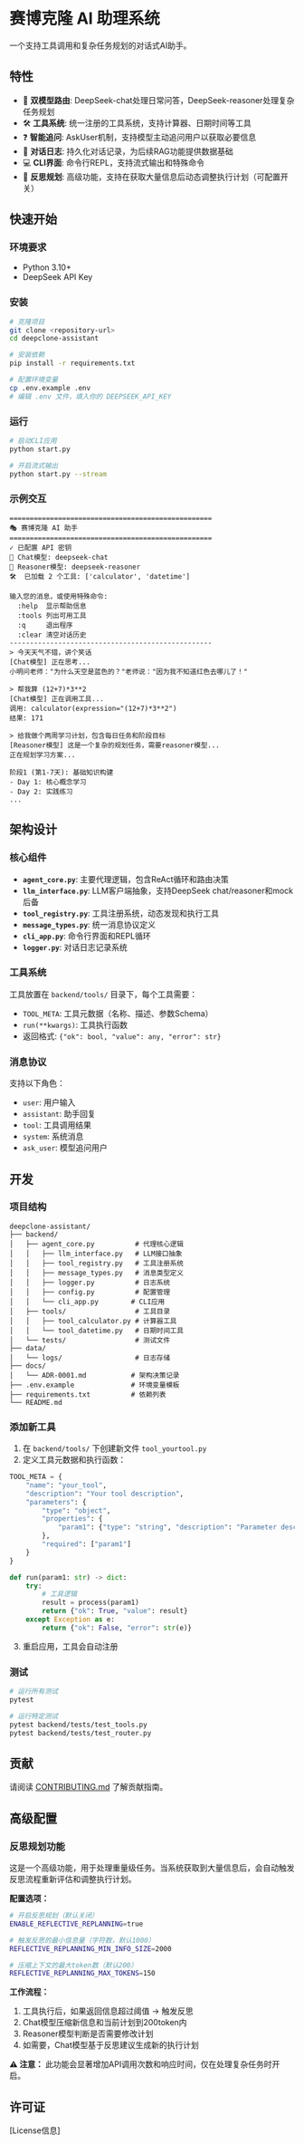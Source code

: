 # 赛博克隆 AI 助理系统

一个支持工具调用和复杂任务规划的对话式AI助手。

## 特性

- 🔄 **双模型路由**: DeepSeek-chat处理日常问答，DeepSeek-reasoner处理复杂任务规划
- 🛠️ **工具系统**: 统一注册的工具系统，支持计算器、日期时间等工具
- ❓ **智能追问**: AskUser机制，支持模型主动追问用户以获取必要信息
- 📝 **对话日志**: 持久化对话记录，为后续RAG功能提供数据基础
- 💻 **CLI界面**: 命令行REPL，支持流式输出和特殊命令
- 🤔 **反思规划**: 高级功能，支持在获取大量信息后动态调整执行计划（可配置开关）

## 快速开始

### 环境要求
- Python 3.10+
- DeepSeek API Key

### 安装

```bash
# 克隆项目
git clone <repository-url>
cd deepclone-assistant

# 安装依赖
pip install -r requirements.txt

# 配置环境变量
cp .env.example .env
# 编辑 .env 文件，填入你的 DEEPSEEK_API_KEY
```

### 运行

```bash
# 启动CLI应用
python start.py

# 开启流式输出
python start.py --stream
```

### 示例交互

```
==================================================
🎭 赛博克隆 AI 助手
==================================================
✓ 已配置 API 密钥
📡 Chat模型: deepseek-chat
🤖 Reasoner模型: deepseek-reasoner
🛠️  已加载 2 个工具: ['calculator', 'datetime']

输入您的消息，或使用特殊命令:
  :help  显示帮助信息
  :tools 列出可用工具
  :q     退出程序
  :clear 清空对话历史
--------------------------------------------------
> 今天天气不错，讲个笑话
[Chat模型] 正在思考...
小明问老师："为什么天空是蓝色的？"老师说："因为我不知道红色去哪儿了！"

> 帮我算 (12+7)*3**2
[Chat模型] 正在调用工具...
调用: calculator(expression="(12+7)*3**2")
结果: 171

> 给我做个两周学习计划，包含每日任务和阶段目标
[Reasoner模型] 这是一个复杂的规划任务，需要reasoner模型...
正在规划学习方案...

阶段1 (第1-7天): 基础知识构建
- Day 1: 核心概念学习
- Day 2: 实践练习
...
```

## 架构设计

### 核心组件

- **`agent_core.py`**: 主要代理逻辑，包含ReAct循环和路由决策
- **`llm_interface.py`**: LLM客户端抽象，支持DeepSeek chat/reasoner和mock后备
- **`tool_registry.py`**: 工具注册系统，动态发现和执行工具
- **`message_types.py`**: 统一消息协议定义
- **`cli_app.py`**: 命令行界面和REPL循环
- **`logger.py`**: 对话日志记录系统

### 工具系统

工具放置在 `backend/tools/` 目录下，每个工具需要：

- `TOOL_META`: 工具元数据（名称、描述、参数Schema）
- `run(**kwargs)`: 工具执行函数
- 返回格式: `{"ok": bool, "value": any, "error": str}`

### 消息协议

支持以下角色：
- `user`: 用户输入
- `assistant`: 助手回复
- `tool`: 工具调用结果
- `system`: 系统消息
- `ask_user`: 模型追问用户

## 开发

### 项目结构

```
deepclone-assistant/
├── backend/
│   ├── agent_core.py          # 代理核心逻辑
│   │   ├── llm_interface.py   # LLM接口抽象
│   │   ├── tool_registry.py   # 工具注册系统
│   │   ├── message_types.py   # 消息类型定义
│   │   ├── logger.py          # 日志系统
│   │   ├── config.py          # 配置管理
│   │   └── cli_app.py        # CLI应用
│   ├── tools/                 # 工具目录
│   │   ├── tool_calculator.py # 计算器工具
│   │   └── tool_datetime.py   # 日期时间工具
│   └── tests/                 # 测试文件
├── data/
│   └── logs/                  # 日志存储
├── docs/
│   └── ADR-0001.md           # 架构决策记录
├── .env.example              # 环境变量模板
├── requirements.txt          # 依赖列表
└── README.md
```

### 添加新工具

1. 在 `backend/tools/` 下创建新文件 `tool_yourtool.py`
2. 定义工具元数据和执行函数：

```python
TOOL_META = {
    "name": "your_tool",
    "description": "Your tool description",
    "parameters": {
        "type": "object",
        "properties": {
            "param1": {"type": "string", "description": "Parameter description"}
        },
        "required": ["param1"]
    }
}

def run(param1: str) -> dict:
    try:
        # 工具逻辑
        result = process(param1)
        return {"ok": True, "value": result}
    except Exception as e:
        return {"ok": False, "error": str(e)}
```

3. 重启应用，工具会自动注册

### 测试

```bash
# 运行所有测试
pytest

# 运行特定测试
pytest backend/tests/test_tools.py
pytest backend/tests/test_router.py
```

## 贡献

请阅读 [CONTRIBUTING.md](CONTRIBUTING.md) 了解贡献指南。

## 高级配置

### 反思规划功能

这是一个高级功能，用于处理重量级任务。当系统获取到大量信息后，会自动触发反思流程重新评估和调整执行计划。

**配置选项：**

```bash
# 开启反思规划（默认关闭）
ENABLE_REFLECTIVE_REPLANNING=true

# 触发反思的最小信息量（字符数，默认1000）
REFLECTIVE_REPLANNING_MIN_INFO_SIZE=2000

# 压缩上下文的最大token数（默认200）
REFLECTIVE_REPLANNING_MAX_TOKENS=150
```

**工作流程：**
1. 工具执行后，如果返回信息超过阈值 → 触发反思
2. Chat模型压缩新信息和当前计划到200token内
3. Reasoner模型判断是否需要修改计划
4. 如需要，Chat模型基于反思建议生成新的执行计划

**⚠️ 注意：** 此功能会显著增加API调用次数和响应时间，仅在处理复杂任务时开启。

## 许可证

[License信息]
